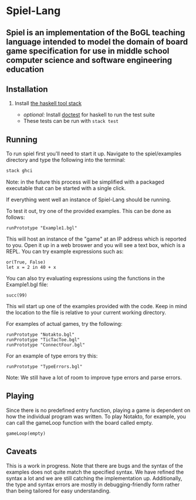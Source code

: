# Spiel-Lang

## Spiel is an implementation of the BoGL teaching language intended to model the domain of board game specification for use in middle school computer science and software engineering education  

## Installation
1. Install [the haskell tool stack](https://docs.haskellstack.org/en/stable/install_and_upgrade/)

   * *optional:* Install [doctest](https://hackage.haskell.org/package/doctest) for haskell to run the test suite
   * These tests can be run with `stack test`

## Running

To run spiel first you'll need to start it up. Navigate to the spiel/examples directory and type the following into the terminal:

```bash
stack ghci
```
Note: in the future this process will be simplified with a packaged executable that can be started with a single click. 

If everything went well an instance of Spiel-Lang should be running.

To test it out, try one of the provided examples. This can be done as follows:
```
runPrototype "Example1.bgl"
```
This will host an instance of the "game" at an IP address which is reported to you. Open it up in a web broswer and you will see a text box, which is a REPL. You can try example expressions such as: 

```
or(True, False)
let x = 2 in 40 + x 
```
You can also try evaluating expressions using the functions in the Example1.bgl file: 
```
succ(99) 
```

This wil start up one of the examples provided with the code. Keep in mind the location to the file is relative to your current working directory.

For examples of actual games, try the following:
```
runPrototype "Notakto.bgl"
runPrototype "TicTacToe.bgl"
runPrototype "ConnectFour.bgl"
```

For an example of type errors try this: 

```
runPrototype "TypeErrors.bgl"
```

Note: We still have a lot of room to improve type errors and parse errors. 

## Playing

Since there is no predefined entry function, playing a game is dependent on how the individual program was written. To play Notakto, for example, you can call the gameLoop function with the board called empty. 
```
gameLoop(empty)
```

## Caveats 

This is a work in progress. Note that there are bugs and the syntax of the examples does not quite match the specified syntax. We have refined the syntax a lot and we are still catching the implementation up. Additionally, the type and syntax errors are mostly in debugging-friendly form rather than being tailored for easy understanding. 
